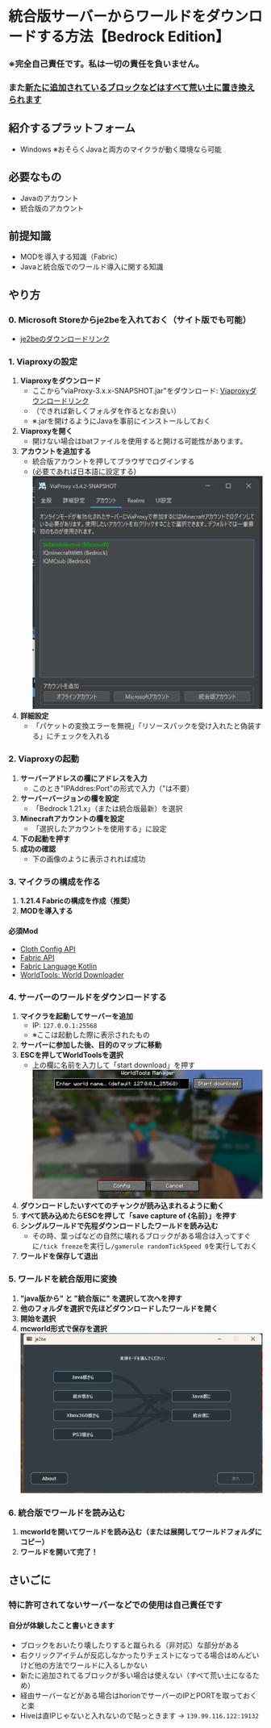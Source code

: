 # 統合版サーバーからワールドをダウンロードする方法【Bedrock Edition】

### ※完全自己責任です。私は一切の責任を負いません。
### また<u>新たに追加されているブロックなどはすべて荒い土に置き換えられます</u>

## 紹介するプラットフォーム
- Windows
  ※おそらくJavaと両方のマイクラが動く環境なら可能

## 必要なもの
- Javaのアカウント
- 統合版のアカウント

## 前提知識
- MODを導入する知識（Fabric）
- Javaと統合版でのワールド導入に関する知識

## やり方

### 0. Microsoft Storeからje2beを入れておく（サイト版でも可能）
- [je2beのダウンロードリンク](https://apps.microsoft.com/detail/9PC9MFX9QCXS?hl=ja-jp&gl=JP&ocid=pdpshare)

### 1. Viaproxyの設定

1.  **Viaproxyをダウンロード**
    -   ここから"viaProxy-3.x.x-SNAPSHOT.jar"をダウンロード: [Viaproxyダウンロードリンク](https://build.lenni0451.net/job/ViaProxy/)
    -   （できれば新しくフォルダを作るとなお良い）
    -   ※.jarを開けるようにJavaを事前にインストールしておく
2.  **Viaproxyを開く**
    -   開けない場合はbatファイルを使用すると開ける可能性があります。
3.  **アカウントを追加する**
    -   統合版アカウントを押してブラウザでログインする
    -   (必要であれば日本語に設定する)
        ![image1](images\image1.png)
4.  **詳細設定**
    -   「パケットの変換エラーを無視」「リソースパックを受け入れたと偽装する」にチェックを入れる

### 2. Viaproxyの起動
1.  **サーバーアドレスの欄にアドレスを入力**
    -   このとき"IPAddres:Port"の形式で入力（"は不要）
2.  **サーバーバージョンの欄を設定**
    -   「Bedrock 1.21.x」（または統合版最新）を選択
3.  **Minecraftアカウントの欄を設定**
    -   「選択したアカウントを使用する」に設定
4.  **下の起動を押す**
5.  **成功の確認**
    -   下の画像のように表示されれば成功

### 3. マイクラの構成を作る
1.  **1.21.4 Fabricの構成を作成（推奨）**
2.  **MODを導入する**

#### 必須Mod
-   [Cloth Config API](https://www.curseforge.com/minecraft/mc-mods/cloth-config/files/all?page=1&pageSize=20&version=1.21.4&gameVersionTypeId=4)
-   [Fabric API](https://www.curseforge.com/minecraft/mc-mods/fabric-api/files/all?page=1&pageSize=20&version=1.21.4&gameVersionTypeId=4)
-   [Fabric Language Kotlin](https://www.curseforge.com/minecraft/mc-mods/fabric-language-kotlin/files/all?page=1&pageSize=20&version=1.21.4&gameVersionTypeId=4)
-   [WorldTools: World Downloader](https://www.curseforge.com/minecraft/mc-mods/worldtools/files/all?page=1&pageSize=20&version=1.21.4&gameVersionTypeId=4)

### 4. サーバーのワールドをダウンロードする
1.  **マイクラを起動してサーバーを追加**
    -   IP: `127.0.0.1:25568`
    -   ※ここは起動した際に表示されたもの
2.  **サーバーに参加した後、目的のマップに移動**
3.  **ESCを押してWorldToolsを選択**
    -   上の欄に名前を入力して「start download」を押す
        ![image2](images\image2.png)
4.  **ダウンロードしたいすべてのチャンクが読み込まれるように動く**
5.  **すべて読み込めたらESCを押して「save capture of {名前}」を押す**
6.  **シングルワールドで先程ダウンロードしたワールドを読み込む**
    -   その時、葉っぱなどの自然に壊れるブロックがある場合は入ってすぐに`/tick freeze`を実行し`/gamerule randomTickSpeed 0`を実行しておく
7.  **ワールドを保存して退出**

### 5. ワールドを統合版用に変換
1.  **"java版から" と "統合版に" を選択して次へを押す**
2.  **他のフォルダを選択で先ほどダウンロードしたワールドを開く**
3.  **開始を選択**
4.  **mcworld形式で保存を選択**
    ![image3](images\image3.png)

### 6. 統合版でワールドを読み込む
1.  **mcworldを開いてワールドを読み込む（または展開してワールドフォルダにコピー）**
2.  **ワールドを開いて完了！**

## さいごに
### 特に許可されてないサーバーなどでの使用は自己責任です
#### 自分が体験したこと書いときます
-   ブロックをおいたり壊したりすると蹴られる（非対応）な部分がある
-   右クリックアイテムが反応しなかったりチェストになってる場合はめんどいけど他の方法でワールドに入るしかない
-   新たに追加されてるブロックが多い場合は使えない（すべて荒い土になるため）
-   経由サーバーなどがある場合はhorionでサーバーのIPとPORTを取っておくと楽
-   Hiveは直IPじゃないと入れないので貼っときます -> `139.99.116.122:19132`